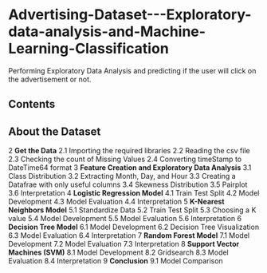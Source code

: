 # Advertising-Dataset---Exploratory-data-analysis-and-Machine-Learning-Classification
Performing Exploratory Data Analysis and predicting if the user will click on the advertisement or not.

## Contents 
## About the Dataset
2 **Get the Data**
  2.1 Importing the required libraries
  2.2 Reading the csv file
  2.3 Checking the count of Missing Values
  2.4 Converting timeStamp to DateTime64 format
3 **Feature Creation and Exploratory Data Analysis**
  3.1 Class Distribution
  3.2 Extracting Month, Day, and Hour
  3.3 Creating a Datafrae with only useful columns
  3.4 Skewness Distribution
  3.5 Pairplot
  3.6 Interpretation
4 **Logistic Regression Model**
  4.1 Train Test Split
  4.2 Model Development
  4.3 Model Evaluation
  4.4 Interpretation
5 **K-Nearest Neighbors Model**
  5.1 Standardize Data
  5.2 Train Test Split
  5.3 Choosing a K value
  5.4 Model Development
  5.5 Model Evaluation
  5.6 Interpretation
6 **Decision Tree Model**
  6.1 Model Development
  6.2 Decision Tree Visualization
  6.3 Model Evaluation
  6.4 Interpretation
7 **Random Forest Model**
  7.1 Model Development
  7.2 Model Evaluation
  7.3 Interpretation
8 **Support Vector Machines (SVM)**
  8.1 Model Development
  8.2 Gridsearch
  8.3 Model Evaluation
  8.4 Interpretation
9 **Conclusion**
  9.1 Model Comparison
